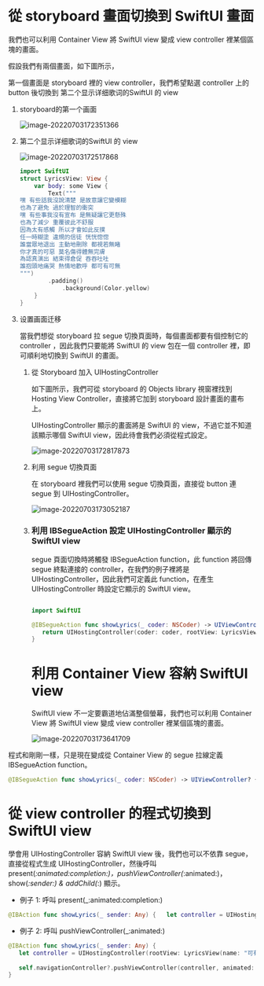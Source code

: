 # 從 storyboard 畫面切換到 SwiftUI 畫面

我們也可以利用 Container View 將 SwiftUI view 變成 view controller 裡某個區塊的畫面。

假設我們有兩個畫面，如下圖所示，

第一個畫面是 storyboard 裡的 view controller，我們希望點選 controller 上的 button 後切換到 第二个显示详细歌词的SwiftUI 的 view 

1. storyboard的第一个画面

   ![image-20220703172351366](.\099storyboard中嵌入swiftUI.assets\image-20220703172351366.png)

2. 第二个显示详细歌词的SwiftUI 的 view

   ![image-20220703172517868](.\099storyboard中嵌入swiftUI.assets\image-20220703172517868.png)

   ```swift
   import SwiftUI
   struct LyricsView: View {
       var body: some View {
           Text("""
   嘿 有些話我沒說清楚 是故意讓它變模糊
   也為了避免 過於理智的衝突
   嘿 有些事我沒有宣布 是無疑讓它更懸殊
   也為了減少 重覆彼此不舒服
   因為太有感觸 所以才會如此反撲
   任一時糊塗 違規的信徒 恍恍惚惚
   誰當眾地退出 主動地刪除 都視若無睹
   你才真的可惡 莫名傷得體無完膚
   為認真演出 結束得倉促 吞吞吐吐
   誰抱頭地痛哭 熱情地歡呼 都可有可無
   """)
           .padding()
               .background(Color.yellow)
       }
   }
   ```

   

3. 设置画面迁移

   當我們想從 storyboard 拉 segue 切換頁面時，每個畫面都要有個控制它的 controller ，因此我們只要能將 SwiftUI 的 view 包在一個 controller 裡，即可順利地切換到 SwiftUI 的畫面。

   1. 從 Storyboard 加入 UIHostingController

      如下圖所示，我們可從 storyboard 的 Objects library 視窗裡找到 Hosting View Controller，直接將它加到 storyboard 設計畫面的畫布上。

      UIHostingController 顯示的畫面將是 SwiftUI 的 view，不過它並不知道該顯示哪個 SwiftUI view，因此待會我們必須從程式設定。

      ![image-20220703172817873](.\099storyboard中嵌入swiftUI.assets\image-20220703172817873.png)

      

   2. 利用 segue 切換頁面

      在 storyboard 裡我們可以使用 segue 切換頁面，直接從 button 連 segue 到 UIHostingController。

      ![image-20220703173052187](.\099storyboard中嵌入swiftUI.assets\image-20220703173052187.png)

   3. ### 利用 **IBSegueAction** 設定 UIHostingController 顯示的 SwiftUI view

      segue 頁面切換時將觸發 IBSegueAction function，此 function 將回傳 segue 終點連接的 controller，在我們的例子裡將是 UIHostingController，因此我們可定義此 function，在產生 UIHostingController 時設定它顯示的 SwiftUI view。

      ```swift
      
      import SwiftUI
      
      @IBSegueAction func showLyrics(_ coder: NSCoder) -> UIViewController? {
         return UIHostingController(coder: coder, rootView: LyricsView())
      }
      ```

      # 利用 Container View 容納 SwiftUI view

      SwiftUI view 不一定要霸道地佔滿整個螢幕，我們也可以利用 Container View 將 SwiftUI view 變成 view controller 裡某個區塊的畫面。

      ![image-20220703173641709](.\099storyboard中嵌入swiftUI.assets\image-20220703173641709.png)

程式和剛剛一樣，只是現在變成從 Container View 的 segue 拉線定義 IBSegueAction function。

```swift
@IBSegueAction func showLyrics(_ coder: NSCoder) -> UIViewController? {   UIHostingController(coder: coder, rootView: LyricsView())}
```



# 從 view controller 的程式切換到 SwiftUI view

學會用 UIHostingController 容納 SwiftUI view 後，我們也可以不依靠 segue，直接從程式生成 UIHostingController，然後呼叫 present(_:animated:completion:)，pushViewController(_:animated:)，show(_:sender:) & addChild(_:) 顯示。

- 例子 1: 呼叫 present(_:animated:completion:)

```swift
@IBAction func showLyrics(_ sender: Any) {   let controller = UIHostingController(rootView: LyricsView(name: "可有可無"))   present(controller, animated: true, completion: nil)}
```

- 例子 2: 呼叫 pushViewController(_:animated:)

```swift
@IBAction func showLyrics(_ sender: Any) {
   let controller = UIHostingController(rootView: LyricsView(name: "可有可無"))
      
   self.navigationController?.pushViewController(controller, animated: true)
}
```